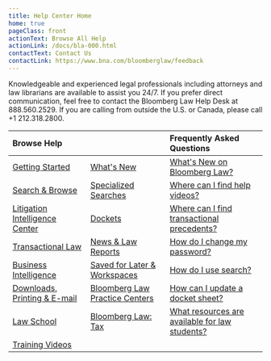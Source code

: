 ```yaml
---
title: Help Center Home
home: true
pageClass: front
actionText: Browse All Help
actionLink: /docs/bla-000.html
contactText: Contact Us
contactLink: https://www.bna.com/bloomberglaw/feedback
---
```


Knowledgeable and experienced legal professionals including attorneys and law librarians are available to assist you 24/7. If you prefer direct communication, feel free to contact the Bloomberg Law Help Desk at 888.560.2529. If you are calling from outside the U.S. or Canada, please call +1 212.318.2800.

|Browse Help   |     |Frequently Asked Questions    |
|:-------------|-----|:-----------------------------|
|[Getting Started](/docs/)|[What's New](/docs/blh-000-whats-new.html)|[What's New on Bloomberg Law?](/docs/blh-000-whats-new.html)|
|[Search & Browse](/docs/blh-010-search-and-browse.html)|[Specialized Searches](/docs/blh-020-specialized-searches.html)|[Where can I find help videos?](/docs/blh-120-videos.html)  |
|[Litigation Intelligence Center](/docs/blh-030-litigation-intelligence-center.html)|[Dockets](/docs/blh-040-dockets.html)|[Where can I find transactional precedents?](/docs/blh-050-corporate-and-transactional.html#precedent-documents-overview)|
|[Transactional Law](/docs/blh-050-corporate-and-transactional.html)|[News & Law Reports](/docs/blh-060-news-and-law-reports.html)|[How do I change my password?](/docs/bla-000.html#change-your-password)|
|[Business Intelligence](/docs/blh-070-business-intelligence-center.html)|[Saved for Later & Workspaces](/docs/blh-080-saved-for-later-and-workspaces.html)|[How do I use search?](/docs/blh-010-search-and-browse.html#search-browse-basics)|
|[Downloads, Printing & E-mail](/docs/blh-090-downloads-printing-and-email.html)|[Bloomberg Law Practice Centers](/docs/blh-100-bloomberg-law-practice-centers.html)|[How can I update a docket sheet?](/docs/blh-040-dockets.html#update-dockets)|
|[Law School](/docs/blh-110-law-school.html)|[Bloomberg Law: Tax](https://bltx-help.bloombergtax.com/)|[What resources are available for law students?](/docs/blh-110-law-school.html#law-student-resources)|
|[Training Videos](/docs/blh-120-videos.html)| | |

